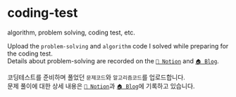 # coding-test
 algorithm, problem solving, coding test, etc.  

Upload the `problem-solving` and `algorithm` code I solved while preparing for the coding test.  
Details about problem-solving are recorded on the [`📒 Notion`](https://fantasy-factory.notion.site/Problem-Solving-331207f954ed461c8715e706b5c72bfe) and [`🏠 Blog`](https://so-devlog.tistory.com/).  

  
코딩테스트를 준비하며 풀었던 `문제코드`와 `알고리즘코드`를 업로드합니다.  
문제 풀이에 대한 상세 내용은 [`📒 Notion`](https://fantasy-factory.notion.site/Problem-Solving-331207f954ed461c8715e706b5c72bfe)과 [`🏠 Blog`](https://so-devlog.tistory.com/)에 기록하고 있습니다.  